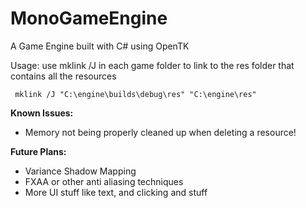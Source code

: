 # MonoGameEngine
A Game Engine built with C# using OpenTK

Usage:
use mklink /J in each game folder to link to the res folder that contains all the resources

```
 mklink /J "C:\engine\builds\debug\res" "C:\engine\res"
```

**Known Issues:**
- Memory not being properly cleaned up when deleting a resource!

**Future Plans:**

- Variance Shadow Mapping
- FXAA or other anti aliasing techniques
- More UI stuff like text, and clicking and stuff

